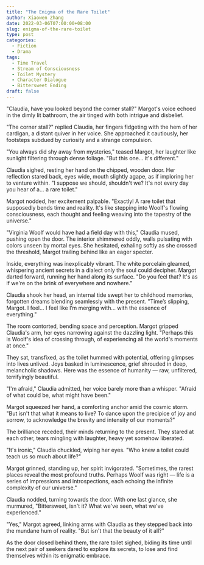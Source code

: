 ```yaml
---
title: "The Enigma of the Rare Toilet"
author: Xiaowen Zhang
date: 2022-03-06T07:00:00+08:00
slug: enigma-of-the-rare-toilet
type: post
categories:
  - Fiction
  - Drama
tags:
  - Time Travel
  - Stream of Consciousness
  - Toilet Mystery
  - Character Dialogue
  - Bittersweet Ending
draft: false
---
```


"Claudia, have you looked beyond the corner stall?" Margot's voice echoed in the dimly lit bathroom, the air tinged with both intrigue and disbelief.

"The corner stall?" replied Claudia, her fingers fidgeting with the hem of her cardigan, a distant quiver in her voice. She approached it cautiously, her footsteps subdued by curiosity and a strange compulsion.

"You always did shy away from mysteries," teased Margot, her laughter like sunlight filtering through dense foliage. "But this one... it's different."

Claudia sighed, resting her hand on the chipped, wooden door. Her reflection stared back, eyes wide, mouth slightly agape, as if imploring her to venture within. "I suppose we should, shouldn't we? It's not every day you hear of a... a rare toilet."

Margot nodded, her excitement palpable. "Exactly! A rare toilet that supposedly bends time and reality. It's like stepping into Woolf's flowing consciousness, each thought and feeling weaving into the tapestry of the universe."

"Virginia Woolf would have had a field day with this," Claudia mused, pushing open the door. The interior shimmered oddly, walls pulsating with colors unseen by mortal eyes. She hesitated, exhaling softly as she crossed the threshold, Margot trailing behind like an eager specter.

Inside, everything was inexplicably vibrant. The white porcelain gleamed, whispering ancient secrets in a dialect only the soul could decipher. Margot darted forward, running her hand along its surface. "Do you feel that? It's as if we're on the brink of everywhere and nowhere."

Claudia shook her head, an internal tide swept her to childhood memories, forgotten dreams blending seamlessly with the present. "Time’s slipping, Margot. I feel... I feel like I’m merging with... with the essence of everything."

The room contorted, bending space and perception. Margot gripped Claudia's arm, her eyes narrowing against the dazzling light. "Perhaps this is Woolf's idea of crossing through, of experiencing all the world's moments at once."

They sat, transfixed, as the toilet hummed with potential, offering glimpses into lives unlived. Joys basked in luminescence, grief shrouded in deep, melancholic shadows. Here was the essence of humanity — raw, unfiltered, terrifyingly beautiful.

"I'm afraid," Claudia admitted, her voice barely more than a whisper. "Afraid of what could be, what might have been."

Margot squeezed her hand, a comforting anchor amid the cosmic storm. "But isn't that what it means to live? To dance upon the precipice of joy and sorrow, to acknowledge the brevity and intensity of our moments?"

The brilliance receded, their minds returning to the present. They stared at each other, tears mingling with laughter, heavy yet somehow liberated.

"It's ironic," Claudia chuckled, wiping her eyes. "Who knew a toilet could teach us so much about life?"

Margot grinned, standing up, her spirit invigorated. "Sometimes, the rarest places reveal the most profound truths. Perhaps Woolf was right — life is a series of impressions and introspections, each echoing the infinite complexity of our universe."

Claudia nodded, turning towards the door. With one last glance, she murmured, "Bittersweet, isn't it? What we've seen, what we've experienced."

"Yes," Margot agreed, linking arms with Claudia as they stepped back into the mundane hum of reality. "But isn't that the beauty of it all?"

As the door closed behind them, the rare toilet sighed, biding its time until the next pair of seekers dared to explore its secrets, to lose and find themselves within its enigmatic embrace.